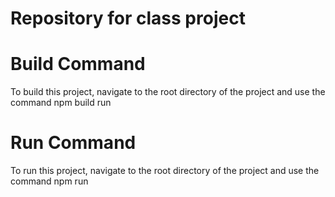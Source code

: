 # Repository for class project

# Build Command

To build this project, navigate to the root directory of the 
project and use the command npm build run

# Run Command

To run this project, navigate to the root directory of the 
project and use the command npm run
